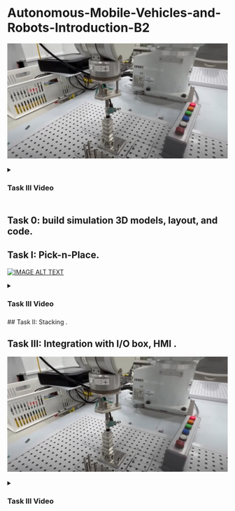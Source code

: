 # Autonomous-Mobile-Vehicles-and-Robots-Introduction-B2
[![IMAGE ALT TEXT](https://github.com/diaking007/Autonomous-Mobile-Vehicles-and-Robots-Introduction-B2/blob/main/Task%20III%20Video.png)](https://youtu.be/T5CafZBQyEs)


<details>
<summary><h3>Task III Video<h3></summary>

```
城市輸入

```

</details>

## Task 0: build simulation 3D models, layout, and code.  

## Task  I: Pick-n-Place.

[![IMAGE ALT TEXT](https://github.com/diaking007/Autonomous-Mobile-Vehicles-and-Robots-Introduction-B2/assets/136183053/929bb7a8-85b0-4173-9c34-f5de5d19d67e)
](https://youtu.be/ieajvL-u7Sk)


<details>
<summary><h3>Task III Video<h3></summary>

```
Integer Tokens
Integer Blocks
Integer B
Integer T
Double TokenHeigh
Double BlockHeigh
Function task1

Motor On
Power High
Speed 50
Accel 50, 50
SpeedS 200
AccelS 5000
Tool 1

Tokens = 0
Blocks = 0
B = 2
T = 2
TokenHeigh = 6.0
BlockHeigh = 6.0
Integer TokenID
Integer BlockID

Go Retract_Safe

For TokenID = T To 0 Step -1
	Pick_Infeed_Token()
	Alignment_Token()
	Place_Tray_Token()
	T = T - 1
Next TokenID

For BlockID = B To 0 Step -1
	Pick_Infeed_Block()
	Alignment_Block()
	Place_Tray_Block()
	B = B - 1
Next BlockID

Go Retract_Safe

Fend

Function Pick_Infeed_Token
	'Pick Token from Infeed
	Print "Picking Token from Infeed. Token ID = ", Tokens
    Go B2_Infeed_Tsafe +Z(-25) +X(156) +Y(115) /3 CP
	'圓形安全點
	On 8
	Move B2_Infeed_Tsafe +Z(-59 - (Tokens * TokenHeigh)) +X(156) +Y(115) /3 CP
	'取圓形
	Wait .2
	Go B2_Infeed_Tsafe +Z(-50) +X(156) +Y(115) /3 CP
	'回圓形安全點
	Go B2_Infeed_Tsafe +Z(-50) +X(90) +Y(115) /3 CP
	'取後安全點
Fend

Function Pick_Infeed_Block
	'Pick Block from Infeed
	Print "Picking Block from Infeed. Block ID = ", Blocks
	
	Go B2_Infeed +Z(47) +X(185.5) +Y(111.5) /3 CP
	'方形安全點
	On 8
	Move B2_Infeed +Z(17.5 - (Blocks * BlockHeigh)) +X(185.5) +Y(111.5) /3 CP
	'取方形
	Wait .2
	Go B2_Infeed +Z(47) +X(185) +Y(111.5) /3 CP
	'回方形安全點
    Go B2_Infeed +Z(47) +X(117.5) +Y(111.5) /3 CP
	'取後安全點
Fend
Function Alignment_Token
	'Alignment Token
	Print "Aligning Token. Token ID = ", Tokens
	'Go B2_Align +Z(12) +X(84) +Y(50.5) /2
	'校正安全點
	Go B2_Align +Z(6) +X(84) +Y(50.5) /2
	'放下校正點
	Move B2_Align +Z(6) +X(88) +Y(50.5) /2
    '推
    Off 8
    Wait 0.3
    Go B2_Align +Z(10) +X(88) +Y(51) /2
   '抬起
    Go B2_Align +Z(10) +X(88.5) +Y(51) /2
   '推後正中取上方
    On 8
    Move B2_Align +Z(6) +X(88.5) +Y(51) /2
   '推後正中取
    Go B2_Align +Z(15) +X(88.5) +Y(51) /2
   '推後正中取後
Fend

Function Alignment_Block
	'Alignment Block
	Print "Aligning Block. Block ID = ", Blocks
	'Go B2_Align +Z(14) +X(89) +Y(26) /2
   '校正安全點
    Go B2_Align +Z(6) +X(89) +Y(27) /2
    '放下校正點
    Move B2_Align +Z(6) +X(93.5) +Y(27.5) /2
   '推
   Off 8
   Wait 0.3
   Go B2_Align +Z(10) +X(93.5) +Y(27.5) /2
   '推完上方
   Go B2_Align +Z(10) +X(93) +Y(27.5) /2
   '推後正中取上方
   On 8
   Move B2_Align +Z(6) +X(93) +Y(27.5) /2
   '推後正中取
   Go B2_Align +Z(15) +X(93) +Y(27.5) /2
   '推後正中取上方
Fend
Function Place_Tray_Token
	'Tray Token
	Print "Placing Token in Tray. Tray Position ID = ", Tokens
	Go Tray +Z(10) +X(95) +Y(-54 + (30. * Tokens)) /1
    '圓形放置上方
    Go Tray +Z(0) +X(95) +Y(-54 + (30. * Tokens)) /1
    '圓形放置
    Off 8
	Wait 0.2
	'放置
	Go Tray +Z(10) +X(95) +Y(-54 + (30. * Tokens)) /1
	'圓形放置上方
	Tokens = Tokens + 1
Fend
Function Place_Tray_Block
	'Tray Block
	Print "Placing Block in Tray. Block Position ID = ", Blocks
	Go Tray +Z(10) +X(65) +Y(-52.5 + (30. * Blocks)) /1
    '方形放置上方
    Go Tray +Z(0) +X(65) +Y(-52.5 + (30. * Blocks)) /1
   '方形放置
	Off 8
	Wait .2
	'放置
	Go Tray +Z(10) +X(65) +Y(-52.5 + (30. * Blocks)) /1
	'放置安全點
	Blocks = Blocks + 1
Fend

```

</details>
## Task II: Stacking .

## Task III: Integration with I/O box, HMI .

[![IMAGE ALT TEXT](https://github.com/diaking007/Autonomous-Mobile-Vehicles-and-Robots-Introduction-B2/blob/main/Task%20III%20Video.png)](https://youtu.be/T5CafZBQyEs)


<details>
<summary><h3>Task III Video<h3></summary>

```
城市輸入

```

</details>
